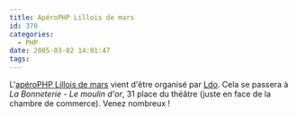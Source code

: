 ```yaml
---
title: ApéroPHP Lillois de mars
id: 370
categories:
  - PHP
date: 2005-03-02 14:01:47
tags:
---
```


L'[apéroPHP Lillois de mars](http://www.aperophp.net/apero.php?id=121 "ApéroPHP de Mars") vient d'être organisé par [Ldo](http://dwef.12h26.com/ "Blog php&nbsp;: Dwéf l&#039;annexe"). Cela se passera à _La Bonneterie - Le moulin d'or_, 31 place du théâtre (juste en face de la chambre de commerce). Venez nombreux&nbsp;!